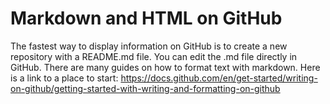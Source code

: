 # Markdown and HTML on GitHub

The fastest way to display information on GitHub is to create a new repository with a README.md file. You can edit the .md file directly in GitHub. There are many guides on how to format text with markdown. Here is a link to a place to start: https://docs.github.com/en/get-started/writing-on-github/getting-started-with-writing-and-formatting-on-github
